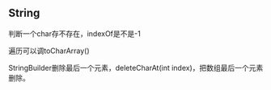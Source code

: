 ## String

判断一个char存不存在，indexOf是不是-1

遍历可以调toCharArray()

StringBuilder删除最后一个元素，deleteCharAt(int index)，把数组最后一个元素删除。